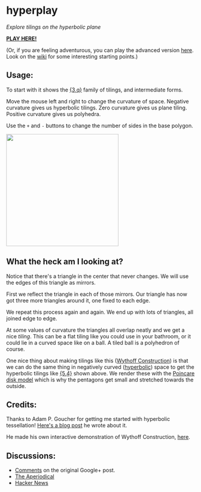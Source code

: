 hyperplay
=========

*Explore tilings on the hyperbolic plane*

[**PLAY HERE!**](http://timhutton.github.io/hyperplay/) 

(Or, if you are feeling adventurous, you can play the advanced version [here](http://timhutton.github.io/hyperplay/index_sliders.html). Look on the [wiki](https://github.com/timhutton/hyperplay/wiki) for some interesting starting points.)

Usage:
------

To start with it shows the [{3,q}](https://en.wikipedia.org/wiki/Triangular_tiling#Related_polyhedra_and_tilings) family of tilings, and intermediate forms. 

Move the mouse left and right to change the curvature of space. Negative curvature gives us hyperbolic tilings. Zero curvature gives us plane tiling. Positive curvature gives us polyhedra. 

Use the ```+``` and ```-``` buttons to change the number of sides in the base polygon.

<a href="http://timhutton.github.io/hyperplay/"><img src="http://timhutton.github.io/hyperplay/logo.png" width="300" /></a>

What the heck am I looking at?
------------------------------

Notice that there's a triangle in the center that never changes. We will use the edges of this triangle as mirrors. 

First we reflect the triangle in each of those mirrors. Our triangle has now got three more triangles around it, one fixed to each edge.

We repeat this process again and again. We end up with lots of triangles, all joined edge to edge.

At some values of curvature the triangles all overlap neatly and we get a nice *tiling*. This can be a flat tiling like you could use in your bathroom, or it could lie in a curved space like on a ball. A tiled ball is a polyhedron of course.

One nice thing about making tilings like this ([Wythoff Construction](https://en.wikipedia.org/wiki/Wythoff_construction)) is that we can do the same thing in negatively curved ([hyperbolic](https://en.wikipedia.org/wiki/Hyperbolic_space)) space to get the hyperbolic tilings like [{5,4}](https://en.wikipedia.org/wiki/Order-4_pentagonal_tiling) shown above. We render these with the [Poincare disk model](https://en.wikipedia.org/wiki/Poincar%C3%A9_disk_model) which is why the pentagons get small and stretched towards the outside.

Credits:
--------

Thanks to Adam P. Goucher for getting me started with hyperbolic tessellation! [Here's a blog post](http://cp4space.wordpress.com/2014/09/12/hyperbolic-minecraft/) he wrote about it.

He made his own interactive demonstration of Wythoff Construction, [here](http://demonstrations.wolfram.com/WythoffConstructionOfPolyhedra/).

Discussions:
------------

* [Comments](https://plus.google.com/110214848059767137292/posts/fXR8AChDbSY) on the original Google+ post.
* [The Aperiodical](http://aperiodical.com/2014/09/have-fun-playing-with-curvature/)
* [Hacker News](https://news.ycombinator.com/item?id=8317895)


